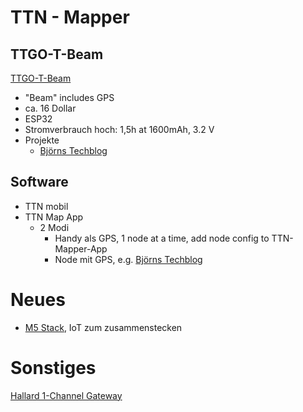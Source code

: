 # TTN - Mapper
## TTGO-T-Beam
[TTGO-T-Beam](https://github.com/LilyGO/TTGO-T-Beam)
* "Beam" includes GPS
* ca. 16 Dollar
* ESP32
* Stromverbrauch hoch: 1,5h at 1600mAh, 3.2 V
* Projekte
  * [Björns Techblog](https://www.bjoerns-techblog.de/2018/10/ttgo-t-beam-kompakter-knochen-zum-mappen/)

## Software
* TTN mobil
* TTN Map App
  * 2 Modi
    * Handy als GPS, 1 node at a time, add node config to TTN-Mapper-App
    * Node mit GPS, e.g. [Björns Techblog](https://www.bjoerns-techblog.de/2018/10/ttgo-t-beam-kompakter-knochen-zum-mappen/)

# Neues 
* [M5 Stack](https://m5stack.com/), IoT zum zusammenstecken

# Sonstiges
[Hallard 1-Channel Gateway](https://github.com/hallard/ESP-1ch-Gateway)
